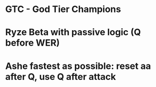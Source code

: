 # GTC - God Tier Champions
# Ryze Beta with passive logic (Q before WER)
# Ashe fastest as possible: reset aa after Q, use Q after attack
